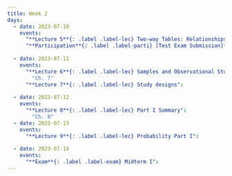 ```yaml
---
title: Week 2
days:
  - date: 2023-07-10
    events:
      "**Lecture 5**{: .label .label-lec} Two-way Tables: Relationships Between Two Categorical Variables":
      "**Participation**{: .label .label-parti} [Test Exam Submission](https://ph142-ucb.github.io/su23/src/LASTNAME_FIRSTNAME_EXAMTEST_2023.pdf)":
      
  - date: 2023-07-11
    events:
      "**Lecture 6**{: .label .label-lec} Samples and Observational Studies": 
        "Ch. 7"
      "**Lecture 7**{: .label .label-lec} Study designs":   
      
  - date: 2023-07-12
    events:
      "**Lecture 8**{: .label .label-lec} Part I Summary":
        "Ch. 8"
  - date: 2023-07-13
    events:
      "**Lecture 9**{: .label .label-lec} Probability Part I":
      
  - date: 2023-07-14
    events:
      "**Exam**{: .label .label-exam} Midterm I":
---
```



